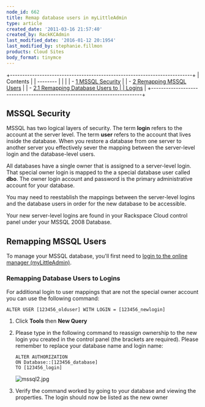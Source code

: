 ```yaml
---
node_id: 662
title: Remap database users in myLittleAdmin
type: article
created_date: '2011-03-16 21:57:40'
created_by: RackKCAdmin
last_modified_date: '2016-01-12 20:1954'
last_modified_by: stephanie.fillmon
products: Cloud Sites
body_format: tinymce
---
```


+--------------------------------------------------------------------------+
| Contents                                                                 |
| --------                                                                 |
|                                                                          |
| -   [1 MSSQL Security](#MSSQL_Security)                                  |
| -   [2 Remapping MSSQL Users](#Remapping_MSSQL_Users)                    |
|     -   [2.1 Remapping Database Users to                                 |
|         Logins](#Remapping_Database_Users_to_Logins)                     |
+--------------------------------------------------------------------------+

MSSQL Security
--------------

MSSQL has two logical layers of security. The term **login** refers to
the account at the server level. The term **user** refers to the account
that lives inside the database. When you restore a database from one
server to another server you effectively sever the mapping between the
server-level login and the database-level users.

All databases have a single owner that is assigned to a server-level
login. That special owner login is mapped to the a special database user
called **dbo**. The owner login account and password is the primary
administrative account for your database.

You may need to reestablish the mappings between the server-level logins
and the database users in order for the new database to be accessible.

Your new server-level logins are found in your Rackspace Cloud control
panel under your MSSQL 2008 Database.

Remapping MSSQL Users
---------------------

To manage your MSSQL database, you'll first need to [login to the online
manager
(myLittleAdmin)](http://www.rackspace.com/knowledge_center/article/rackspace-cloud-sites-essentials-mylittleadmin-database-management-interface "Working with a MSSQL database").

### Remapping Database Users to Logins

For additional login to user mappings that are not the special owner
account you can use the following command:

    ALTER USER [123456_olduser] WITH LOGIN = [123456_newlogin]

1.  Click **Tools** then **New Query**
2.  Please type in the following command to reassign ownership to the
    new login you created in the control panel (the brackets are
    required). Please remember to replace your database name and login
    name:

        ALTER AUTHORIZATION
        ON Database::[123456_database]
        TO [123456_login]

    ![mssql2.jpg](http://c0476992.cdn.cloudfiles.rackspacecloud.com/mssql2.jpg)

3.  Verify the command worked by going to your database and viewing the
    properties. The login should now be listed as the new owner


